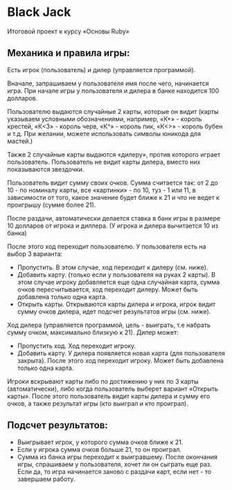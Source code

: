 # Black Jack
Итоговой проект к курсу «Основы Ruby»

## Механика и правила игры:

Есть игрок (пользователь) и дилер (управляется программой).

Вначале, запрашиваем у пользователя имя после чего, начинается игра.
При начале игры у пользователя и дилера в банке находится 100 долларов.

Пользователю выдаются случайные 2 карты, которые он видит (карты указываем условными обозначениями, например, «К+» - король крестей, «К<3» - король черв, «К^» - король пик, «К<>» - король бубен и т.д. При желании, можете использовать символы юникода для мастей.)

Также 2 случайные карты выдаются «дилеру», против которого играет пользователь. Пользователь не видит карты дилера, вместо них показываются звездочки.

Пользователь видит сумму своих очков. Сумма считается так: от 2 до 10 - по номиналу карты, все «картинки» - по 10, туз - 1 или 11, в зависимости от того, какое значение будет ближе к 21 и что не ведет к проигрышу (сумме более 21).

После раздачи, автоматически делается ставка в банк игры в размере 10 долларов от игрока и диллера. (У игрока и дилера вычитается 10 из банка)

После этого ход переходит пользователю. 
У пользователя есть на выбор 3 варианта:
* Пропустить. В этом случае, ход переходит к дилеру (см. ниже).
* Добавить карту. (только если у пользователя на руках 2 карты). В этом случае игроку добавляется еще одна случайная карта, сумма очков пересчитывается, ход переходит дилеру. Может быть добавлена только одна карта. 
* Открыть карты. Открываются карты дилера и игрока, игрок видит сумму очков дилера, идет подсчет результатов игры (см. ниже).

Ход дилера (управляется программой, цель - выиграть, т.е набрать сумму очком, максимально близкую к 21). 
Дилер может:
* Пропустить ход. Ход переходит игроку. 
* Добавить карту. У дилера появляется новая карта (для пользователя закрыта). После этого ход переходит игроку. Может быть добавлена только одна карта.

Игроки вскрывают карты либо по достижению у них по 3 карты (автоматически), либо когда пользователь выберет вариант «Открыть карты». После этого пользователь видит карты дилера и сумму его очков, а также результат игры (кто выиграл и кто проиграл).
  
## Подсчет результатов:

* Выигрывает игрок, у которого сумма очков ближе к 21.
* Если у игрока сумма очков больше 21, то он проиграл.
* Сумма из банка игры переходит к выигравшему.
После окончания игры, спрашиваем у пользователя, хочет ли он сыграть еще раз. Если да, то игра начинается заново с раздачи карт, если нет - то завершаем работу.
